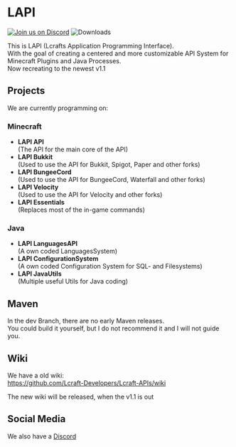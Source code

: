 # LAPI

[![Join us on Discord](https://img.shields.io/discord/856084949827321876.svg?label=&logo=discord&logoColor=ffffff&color=7389D8&labelColor=6A7EC2)](https://discord.gg/j2KwBaHZgD)
![Downloads](https://img.shields.io/github/downloads/Lcraft-Developers/Lcraft-APIs/total?event=push&label=Downloads&logo=github)

This is LAPI (Lcrafts Application Programming Interface). <br>
With the goal of creating a centered and more customizable API System for Minecraft Plugins and Java Processes. <br>
Now recreating to the newest v1.1

## Projects
We are currently programming on:

### Minecraft
- <b>LAPI API</b> 
<br>(The API for the main core of the API)
- <b>LAPI Bukkit</b> 
<br>(Used to use the API for Bukkit, Spigot, Paper and other forks)
- <b>LAPI BungeeCord</b>
<br>(Used to use the API for BungeeCord, Waterfall and other forks)
- <b>LAPI Velocity</b>
<br>(Used to use the API for Velocity and other forks)
- <b>LAPI Essentials</b>
<br>(Replaces most of the in-game commands)

### Java
- <b>LAPI LanguagesAPI</b>
<br>(A own coded LanguagesSystem)
- <b>LAPI ConfigurationSystem</b>
<br>(A own coded Configuration System for SQL- and Filesystems)
- <b>LAPI JavaUtils</b>
<br>(Multiple useful Utils for Java coding)

## Maven
In the dev Branch, there are no early Maven releases. <br>
You could build it yourself, but I do not recommend it and I will not guide you.

## Wiki
We have a old wiki: <br>
https://github.com/Lcraft-Developers/Lcraft-APIs/wiki <br>

The new wiki will be released, when the v1.1 is out

## Social Media

We also have a [Discord](https://discord.gg/j2KwBaHZgD) <br>
